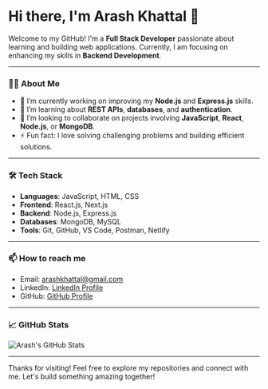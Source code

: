# Hi there, I'm Arash Khattal 👋

Welcome to my GitHub! I'm a **Full Stack Developer** passionate about learning and building web applications. Currently, I am focusing on enhancing my skills in **Backend Development**.

---

### 👨‍💻 About Me

- 🔭 I’m currently working on improving my **Node.js** and **Express.js** skills.
- 🌱 I’m learning about **REST APIs**, **databases**, and **authentication**.
- 👯 I’m looking to collaborate on projects involving **JavaScript**, **React**, **Node.js**, or **MongoDB**.
- ⚡ Fun fact: I love solving challenging problems and building efficient solutions.

---

### 🛠 Tech Stack

- **Languages**: JavaScript, HTML, CSS
- **Frontend**: React.js, Next.js
- **Backend**: Node.js, Express.js
- **Databases**: MongoDB, MySQL
- **Tools**: Git, GitHub, VS Code, Postman, Netlify

---

### 📫 How to reach me

- Email: [arashkhattal@gmail.com](mailto:arashkhattal@gmail.com)
- LinkedIn: [LinkedIn Profile](https://www.linkedin.com/in/arashkhattal)
- GitHub: [GitHub Profile](https://github.com/arashkhattal)

---

### 📈 GitHub Stats

![Arash's GitHub Stats](https://github-readme-stats.vercel.app/api?username=arashkhattal&show_icons=true&theme=radical)

---

Thanks for visiting! Feel free to explore my repositories and connect with me. Let's build something amazing together!
